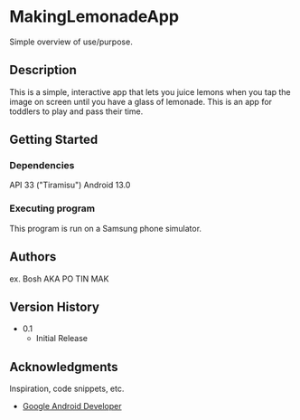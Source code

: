 # MakingLemonadeApp

Simple overview of use/purpose.

## Description

This is a simple, interactive app that lets you juice lemons when you tap the image on screen until you have a glass of lemonade. This is an app for toddlers to play and pass their time.

## Getting Started

### Dependencies

API 33 ("Tiramisu") Android 13.0


### Executing program

This program is run on a Samsung phone simulator.


## Authors

ex. Bosh AKA PO TIN MAK

## Version History
* 0.1
    * Initial Release

## Acknowledgments

Inspiration, code snippets, etc.
* [Google Android Developer]([https://github.com/matiassingers/awesome-readme](https://developer.android.com/codelabs/basic-android-kotlin-compose-button-click-practice-problem?continue=https%3A%2F%2Fdeveloper.android.com%2Fcourses%2Fpathways%2Fandroid-basics-compose-unit-2-pathway-2%23codelab-https%3A%2F%2Fdeveloper.android.com%2Fcodelabs%2Fbasic-android-kotlin-compose-button-click-practice-problem#0)https://developer.android.com/codelabs/basic-android-kotlin-compose-button-click-practice-problem?continue=https%3A%2F%2Fdeveloper.android.com%2Fcourses%2Fpathways%2Fandroid-basics-compose-unit-2-pathway-2%23codelab-https%3A%2F%2Fdeveloper.android.com%2Fcodelabs%2Fbasic-android-kotlin-compose-button-click-practice-problem#0)

 
